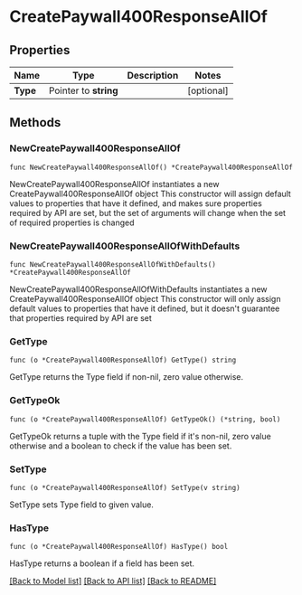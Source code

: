 # CreatePaywall400ResponseAllOf

## Properties

Name | Type | Description | Notes
------------ | ------------- | ------------- | -------------
**Type** | Pointer to **string** |  | [optional] 

## Methods

### NewCreatePaywall400ResponseAllOf

`func NewCreatePaywall400ResponseAllOf() *CreatePaywall400ResponseAllOf`

NewCreatePaywall400ResponseAllOf instantiates a new CreatePaywall400ResponseAllOf object
This constructor will assign default values to properties that have it defined,
and makes sure properties required by API are set, but the set of arguments
will change when the set of required properties is changed

### NewCreatePaywall400ResponseAllOfWithDefaults

`func NewCreatePaywall400ResponseAllOfWithDefaults() *CreatePaywall400ResponseAllOf`

NewCreatePaywall400ResponseAllOfWithDefaults instantiates a new CreatePaywall400ResponseAllOf object
This constructor will only assign default values to properties that have it defined,
but it doesn't guarantee that properties required by API are set

### GetType

`func (o *CreatePaywall400ResponseAllOf) GetType() string`

GetType returns the Type field if non-nil, zero value otherwise.

### GetTypeOk

`func (o *CreatePaywall400ResponseAllOf) GetTypeOk() (*string, bool)`

GetTypeOk returns a tuple with the Type field if it's non-nil, zero value otherwise
and a boolean to check if the value has been set.

### SetType

`func (o *CreatePaywall400ResponseAllOf) SetType(v string)`

SetType sets Type field to given value.

### HasType

`func (o *CreatePaywall400ResponseAllOf) HasType() bool`

HasType returns a boolean if a field has been set.


[[Back to Model list]](../README.md#documentation-for-models) [[Back to API list]](../README.md#documentation-for-api-endpoints) [[Back to README]](../README.md)


